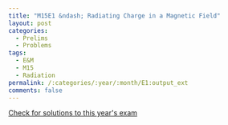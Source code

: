 ```yaml
---
title: "M15E1 &ndash; Radiating Charge in a Magnetic Field"
layout: post
categories:
  - Prelims
  - Problems
tags:
  - E&M
  - M15
  - Radiation
permalink: /:categories/:year/:month/E1:output_ext
comments: false
---
```

<object data="2015M1E.pdf" type="application/pdf" width="100%" height="500"></object>
<div class="message"><a href='https://princetonprelim.com/prelim/35/'>Check for solutions to this year's exam</a></div>